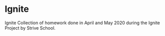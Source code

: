 # Ignite
Ignite
Collection of homework done in April and May 2020 during the Ignite Project by Strive School.

